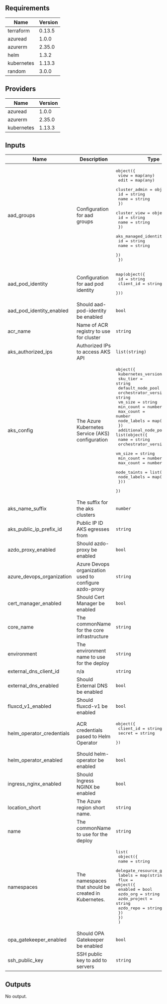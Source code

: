 ## Requirements

| Name | Version |
|------|---------|
| terraform | 0.13.5 |
| azuread | 1.0.0 |
| azurerm | 2.35.0 |
| helm | 1.3.2 |
| kubernetes | 1.13.3 |
| random | 3.0.0 |

## Providers

| Name | Version |
|------|---------|
| azuread | 1.0.0 |
| azurerm | 2.35.0 |
| kubernetes | 1.13.3 |

## Inputs

| Name | Description | Type | Default | Required |
|------|-------------|------|---------|:--------:|
| aad\_groups | Configuration for aad groups | <pre>object({<br>    view = map(any)<br>    edit = map(any)<br>    cluster_admin = object({<br>      id   = string<br>      name = string<br>    })<br>    cluster_view = object({<br>      id   = string<br>      name = string<br>    })<br>    aks_managed_identity = object({<br>      id   = string<br>      name = string<br>    })<br>  })</pre> | n/a | yes |
| aad\_pod\_identity | Configuration for aad pod identity | <pre>map(object({<br>    id        = string<br>    client_id = string<br>  }))</pre> | n/a | yes |
| aad\_pod\_identity\_enabled | Should aad-pod-identity be enabled | `bool` | `true` | no |
| acr\_name | Name of ACR registry to use for cluster | `string` | n/a | yes |
| aks\_authorized\_ips | Authorized IPs to access AKS API | `list(string)` | n/a | yes |
| aks\_config | The Azure Kubernetes Service (AKS) configuration | <pre>object({<br>    kubernetes_version = string<br>    sku_tier           = string<br>    default_node_pool = object({<br>      orchestrator_version = string<br>      vm_size              = string<br>      min_count            = number<br>      max_count            = number<br>      node_labels          = map(string)<br>    })<br>    additional_node_pools = list(object({<br>      name                 = string<br>      orchestrator_version = string<br>      vm_size              = string<br>      min_count            = number<br>      max_count            = number<br>      node_taints          = list(string)<br>      node_labels          = map(string)<br>    }))<br>  })</pre> | n/a | yes |
| aks\_name\_suffix | The suffix for the aks clusters | `number` | `1` | no |
| aks\_public\_ip\_prefix\_id | Public IP ID AKS egresses from | `string` | n/a | yes |
| azdo\_proxy\_enabled | Should azdo-proxy be enabled | `bool` | `true` | no |
| azure\_devops\_organization | Azure Devops organization used to configure azdo-proxy | `string` | `""` | no |
| cert\_manager\_enabled | Should Cert Manager be enabled | `bool` | `true` | no |
| core\_name | The commonName for the core infrastructure | `string` | n/a | yes |
| environment | The environment name to use for the deploy | `string` | n/a | yes |
| external\_dns\_client\_id | n/a | `string` | n/a | yes |
| external\_dns\_enabled | Should External DNS be enabled | `bool` | `true` | no |
| fluxcd\_v1\_enabled | Should fluxcd-v1 be enabled | `bool` | `true` | no |
| helm\_operator\_credentials | ACR credentials pased to Helm Operator | <pre>object({<br>    client_id = string<br>    secret    = string<br>  })</pre> | n/a | yes |
| helm\_operator\_enabled | Should helm-operator be enabled | `bool` | `true` | no |
| ingress\_nginx\_enabled | Should Ingress NGINX be enabled | `bool` | `true` | no |
| location\_short | The Azure region short name. | `string` | n/a | yes |
| name | The commonName to use for the deploy | `string` | n/a | yes |
| namespaces | The namespaces that should be created in Kubernetes. | <pre>list(<br>    object({<br>      name                    = string<br>      delegate_resource_group = bool<br>      labels                  = map(string)<br>      flux = object({<br>        enabled      = bool<br>        azdo_org     = string<br>        azdo_project = string<br>        azdo_repo    = string<br>      })<br>    })<br>  )</pre> | n/a | yes |
| opa\_gatekeeper\_enabled | Should OPA Gatekeeper be enabled | `bool` | `true` | no |
| ssh\_public\_key | SSH public key to add to servers | `string` | n/a | yes |

## Outputs

No output.

